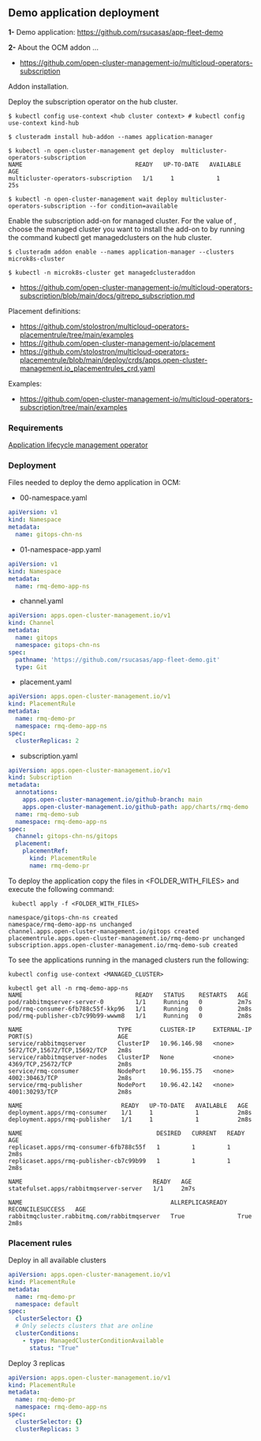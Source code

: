## Demo application deployment

**1-** Demo application: https://github.com/rsucasas/app-fleet-demo

**2-** About the OCM addon ...

- https://github.com/open-cluster-management-io/multicloud-operators-subscription

Addon installation.

Deploy the subscription operator on the hub cluster.

```
$ kubectl config use-context <hub cluster context> # kubectl config use-context kind-hub

$ clusteradm install hub-addon --names application-manager

$ kubectl -n open-cluster-management get deploy  multicluster-operators-subscription
NAME                                READY   UP-TO-DATE   AVAILABLE   AGE
multicluster-operators-subscription   1/1     1            1           25s

$ kubectl -n open-cluster-management wait deploy multicluster-operators-subscription --for condition=available
```

Enable the subscription add-on for managed cluster. For the value of <managed cluster name>, choose the managed cluster you want to install the add-on to by running the command kubectl get managedclusters on the hub cluster.
  
```
$ clusteradm addon enable --names application-manager --clusters microk8s-cluster
  
$ kubectl -n microk8s-cluster get managedclusteraddon
```

- https://github.com/open-cluster-management-io/multicloud-operators-subscription/blob/main/docs/gitrepo_subscription.md

Placement definitions:

- https://github.com/stolostron/multicloud-operators-placementrule/tree/main/examples
- https://github.com/open-cluster-management-io/placement
- https://github.com/stolostron/multicloud-operators-placementrule/blob/main/deploy/crds/apps.open-cluster-management.io_placementrules_crd.yaml

Examples:

- https://github.com/open-cluster-management-io/multicloud-operators-subscription/tree/main/examples

### Requirements

[Application lifecycle management operator](https://open-cluster-management.io/getting-started/integration/app-lifecycle/)


### Deployment

Files needed to deploy the demo application in OCM:

- 00-namespace.yaml

```yaml
apiVersion: v1
kind: Namespace
metadata:
  name: gitops-chn-ns
```

- 01-namespace-app.yaml

```yaml
apiVersion: v1
kind: Namespace
metadata:
  name: rmq-demo-app-ns
```

- channel.yaml

```yaml
apiVersion: apps.open-cluster-management.io/v1
kind: Channel
metadata:
  name: gitops
  namespace: gitops-chn-ns
spec:
  pathname: 'https://github.com/rsucasas/app-fleet-demo.git'
  type: Git
```

- placement.yaml

```yaml
apiVersion: apps.open-cluster-management.io/v1
kind: PlacementRule
metadata:
  name: rmq-demo-pr
  namespace: rmq-demo-app-ns
spec:
  clusterReplicas: 2
```

- subscription.yaml

```yaml
apiVersion: apps.open-cluster-management.io/v1
kind: Subscription
metadata:
  annotations:
    apps.open-cluster-management.io/github-branch: main
    apps.open-cluster-management.io/github-path: app/charts/rmq-demo
  name: rmq-demo-sub
  namespace: rmq-demo-app-ns
spec:
  channel: gitops-chn-ns/gitops
  placement:
    placementRef:
      kind: PlacementRule
      name: rmq-demo-pr
```

To deploy the application copy the files in <FOLDER_WITH_FILES> and execute the following command: 

```
 kubectl apply -f <FOLDER_WITH_FILES>
 
namespace/gitops-chn-ns created
namespace/rmq-demo-app-ns unchanged
channel.apps.open-cluster-management.io/gitops created
placementrule.apps.open-cluster-management.io/rmq-demo-pr unchanged
subscription.apps.open-cluster-management.io/rmq-demo-sub created
```

To see the applications running in the managed clusters run the following:

```
kubectl config use-context <MANAGED_CLUSTER>

kubectl get all -n rmq-demo-app-ns
NAME                                READY   STATUS    RESTARTS   AGE
pod/rabbitmqserver-server-0         1/1     Running   0          2m7s
pod/rmq-consumer-6fb788c55f-kkp96   1/1     Running   0          2m8s
pod/rmq-publisher-cb7c99b99-wwwm8   1/1     Running   0          2m8s

NAME                           TYPE        CLUSTER-IP     EXTERNAL-IP   PORT(S)                        AGE
service/rabbitmqserver         ClusterIP   10.96.146.98   <none>        5672/TCP,15672/TCP,15692/TCP   2m8s
service/rabbitmqserver-nodes   ClusterIP   None           <none>        4369/TCP,25672/TCP             2m8s
service/rmq-consumer           NodePort    10.96.155.75   <none>        4002:30463/TCP                 2m8s
service/rmq-publisher          NodePort    10.96.42.142   <none>        4001:30293/TCP                 2m8s

NAME                            READY   UP-TO-DATE   AVAILABLE   AGE
deployment.apps/rmq-consumer    1/1     1            1           2m8s
deployment.apps/rmq-publisher   1/1     1            1           2m8s

NAME                                      DESIRED   CURRENT   READY   AGE
replicaset.apps/rmq-consumer-6fb788c55f   1         1         1       2m8s
replicaset.apps/rmq-publisher-cb7c99b99   1         1         1       2m8s

NAME                                     READY   AGE
statefulset.apps/rabbitmqserver-server   1/1     2m7s

NAME                                          ALLREPLICASREADY   RECONCILESUCCESS   AGE
rabbitmqcluster.rabbitmq.com/rabbitmqserver   True               True               2m8s
```

### Placement rules
  
Deploy in all available clusters
  
```yaml
apiVersion: apps.open-cluster-management.io/v1
kind: PlacementRule
metadata:
  name: rmq-demo-pr
  namespace: default
spec:
  clusterSelector: {}
  # Only selects clusters that are online
  clusterConditions:
    - type: ManagedClusterConditionAvailable
      status: "True"
```
  
Deploy 3 replicas

```yaml
apiVersion: apps.open-cluster-management.io/v1
kind: PlacementRule
metadata:
  name: rmq-demo-pr
  namespace: rmq-demo-app-ns
spec:
  clusterSelector: {}
  clusterReplicas: 3
```
  
  
